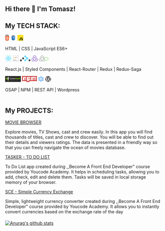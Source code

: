 ## Hi there 👋 I'm Tomasz!

## My TECH STACK:

![](assets/icons/html.png)
![](assets/icons/css.png)
![](assets/icons/js.png)

HTML | CSS | JavaScript ES6+

![](assets/icons/react.png)
![](assets/icons/styled-components.png)
![](assets/icons/react-router.png)
![](assets/icons/redux.png)
![](assets/icons/redux-saga.png)

React.js | Styled Components | React-Router | Redux | Redux-Saga

![](assets/icons/greensock.png)
![](assets/icons/npm.png)
![](assets/icons/api.png)
![](assets/icons/wp.png)

GSAP | NPM | REST API | Wordpress
<br><br>

## My PROJECTS:

[MOVIE BROWSER](https://github.com/TSypko/movie-browser)

Explore movies, TV Shows, cast and crew easily. In this app you will find thousands of titles, cast and crew to discover. You will be able to find out their details and viewers ratings. The data is presented in a friendly way so that you can freely navigate the ocean of movies database.

[TASKER - TO DO LIST](https://github.com/TSypko/TASKER-To-Do-List-React)

To Do List app created during ,,Become A Front End Developer" course provided by Youcode Academy. It helps in scheduling tasks, allowing you to add, check, edit and delete them. Tasks will be saved in local storage memory of your browser.
 

[SCE - Simple Currency Exchange](https://github.com/TSypko/Currency-Exchange-React)
 
Simple, lightweight currency converter created during ,,Become A Front End Developer" course provided by Youcode Academy. It allows you to instantly convert currencies based on the exchange rate of the day


####
[![Anurag's github stats](https://github-readme-stats.vercel.app/api?username=TSypko&show_icons=true&theme=graywhite)](https://github.com/anuraghazra/github-readme-stats)

